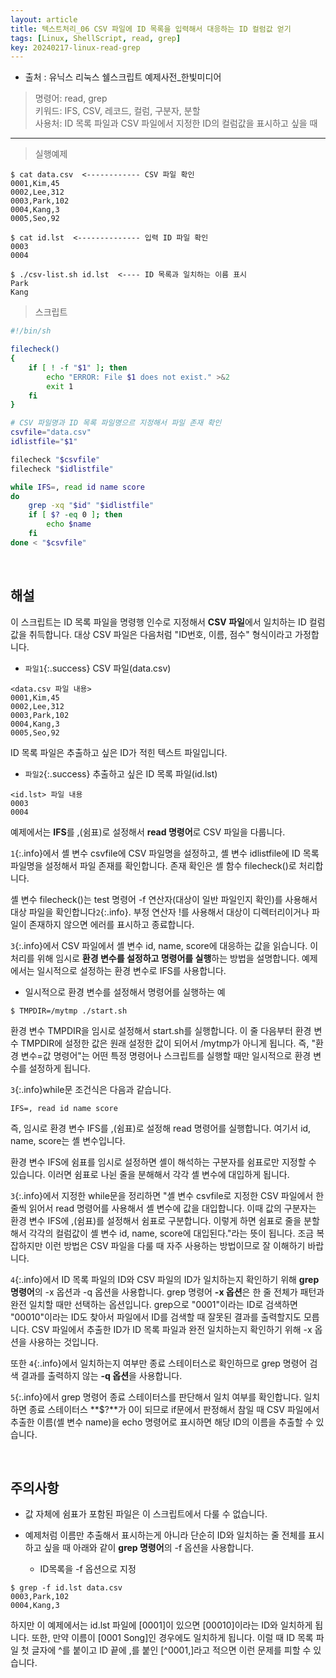 ```yaml
---
layout: article
title: 텍스트처리_06 CSV 파일에 ID 목록을 입력해서 대응하는 ID 컬럼값 얻기
tags: [Linux, ShellScript, read, grep]
key: 20240217-linux-read-grep
---
```


- 출처 : 유닉스 리눅스 쉘스크립트 예제사전_한빛미디어

> 명령어: read, grep  
> 키워드: IFS, CSV, 레코드, 컬럼, 구분자, 분할  
> 사용처: ID 목록 파일과 CSV 파일에서 지정한 ID의 컬럼값을 표시하고 싶을 때

--- 

> 실행예제

```
$ cat data.csv  <------------ CSV 파일 확인
0001,Kim,45
0002,Lee,312
0003,Park,102
0004,Kang,3
0005,Seo,92

$ cat id.lst  <-------------- 입력 ID 파일 확인
0003
0004

$ ./csv-list.sh id.lst  <---- ID 목록과 일치하는 이름 표시
Park
Kang
```

> 스크립트

```bash
#!/bin/sh

filecheck()
{
    if [ ! -f "$1" ]; then
        echo "ERROR: File $1 does not exist." >&2
        exit 1
    fi
}

# CSV 파일명과 ID 목록 파일명으르 지정해서 파일 존재 확인
csvfile="data.csv"
idlistfile="$1"

filecheck "$csvfile"
filecheck "$idlistfile"

while IFS=, read id name score
do
    grep -xq "$id" "$idlistfile"
    if [ $? -eq 0 ]; then
        echo $name
    fi
done < "$csvfile"
```

&nbsp;
&nbsp;
                                                
## **해설**

이 스크립트는 ID 목록 파일을 명령행 인수로 지정해서 **CSV 파일**에서 일치하는 ID 컬럼값을 취득합니다. 대상 CSV 파일은 다음처럼 "ID번호, 이름, 점수" 형식이라고 가정합니다.

- `파일1`{:.success} CSV 파일(data.csv)

```
<data.csv 파일 내용>
0001,Kim,45
0002,Lee,312
0003,Park,102
0004,Kang,3
0005,Seo,92
```

ID 목록 파일은 추출하고 싶은 ID가 적힌 텍스트 파일입니다.

- `파일2`{:.success} 추출하고 싶은 ID 목록 파일(id.lst)

```
<id.lst> 파일 내용
0003
0004
```

예제에서는 **IFS**를 ,(쉼표)로 설정해서 **read 명령어**로 CSV 파일을 다룹니다.

`1`{:.info}에서 셸 변수 csvfile에 CSV 파일명을 설정하고, 셸 변수 idlistfile에 ID 목록 파일명을 설정해서 파일 존재를 확인합니다. 존재 확인은 셸 함수 filecheck()로 처리합니다.

셸 변수 filecheck()는 test 명령어 -f 연산자(대상이 일반 파일인지 확인)를 사용해서 대상 파일을 확인합니다`2`{:.info}. 부정 연산자 !를 사용해서 대상이 디렉터리이거나 파일이 존재하지 않으면 에러를 표시하고 종료합니다.

`3`{:.info}에서 CSV 파일에서 셸 변수 id, name, score에 대응하는 값을 읽습니다. 이 처리를 위해 임시로 **환경 변수를 설정하고 명령어를 실행**하는 방법을 설명합니다. 예제에서는 일시적으로 설정하는 환경 변수로 IFS를 사용합니다.

- 일시적으로 환경 변수를 설정해서 명령어를 실행하는 예

```
$ TMPDIR=/mytmp ./start.sh
```

환경 변수 TMPDIR을 임시로 설정해서 start.sh를 실행합니다. 이 줄 다음부터 환경 변수 TMPDIR에 설정한 값은 원래 설정한 값이 되어서 /mytmp가 아니게 됩니다. 즉, "환경 변수=값 명령어"는 어떤 특정 명령어나 스크립트를 실행할 때만 일시적으로 환경 변수를 설정하게 됩니다.

`3`{:.info}while문 조건식은 다음과 같습니다.

```
IFS=, read id name score
```

즉, 임시로 환경 변수 IFS를 ,(쉼표)로 설정해 read 명령어를 실행합니다. 여기서 id, name, score는 셸 변수입니다.

환경 변수 IFS에 쉼표를 임시로 설정하면 셸이 해석하는 구분자를 쉼표로만 지정할 수 있습니다. 이러면 쉼표로 나뉜 줄을 분해해서 각각 셸 변수에 대입하게 됩니다.

`3`{:.info}에서 지정한 while문을 정리하면 "셸 변수 csvfile로 지정한 CSV 파일에서 한 줄씩 읽어서 read 명령어를 사용해서 셸 변수에 값을 대입합니다. 이때 값의 구분자는 환경 변수 IFS에 ,(쉼표)를 설정해서 쉼표로 구분합니다. 이렇게 하면 쉼표로 줄을 분할해서 각각의 컬럼값이 셸 변수 id, name, score에 대입된다."라는 뜻이 됩니다. 조금 복잡하지만 이런 방법은 CSV 파일을 다룰 때 자주 사용하는 방법이므로 잘 이해하기 바랍니다.

`4`{:.info}에서 ID 목록 파일의 ID와 CSV 파일의 ID가 일치하는지 확인하기 위해 **grep 명령어**의 -x 옵션과 -q 옵션을 사용합니다. grep 명령어 **-x 옵션**은 한 줄 전체가 패턴과 완전 일치할 때만 선택하는 옵션입니다. grep으로 "0001"이라는 ID로 검색하면 "00010"이라는 ID도 찾아서 파일에서 ID를 검색할 때 잘못된 결과를 출력할지도 모릅니다. CSV 파일에서 추출한 ID가 ID 목록 파일과 완전 일치하는지 확인하기 위해 -x 옵션을 사용하는 것입니다.

또한 `4`{:.info}에서 일치하는지 여부만 종료 스테이터스로 확인하므로 grep 명령어 검색 결과를 출력하지 않는 **-q 옵션**을 사용합니다.

`5`{:.info}에서 grep 명령어 종료 스테이터스를 판단해서 일치 여부를 확인합니다. 일치하면 종료 스테이터스 **$?**가 0이 되므로 if문에서 판정해서 참일 때 CSV 파일에서 추출한 이름(셸 변수 name)을 echo 명령어로 표시하면 해당 ID의 이름을 추출할 수 있습니다.


&nbsp;
&nbsp;

## **주의사항**

- 값 자체에 쉼표가 포함된 파일은 이 스크립트에서 다룰 수 없습니다.

- 예제처럼 이름만 추출해서 표시하는게 아니라 단순히 ID와 일치하는 줄 전체를 표시하고 싶을 때 아래와 같이 **grep 명령어**의 -f 옵션을 사용합니다.

    - ID목록을 -f 옵션으로 지정
```
$ grep -f id.lst data.csv
0003,Park,102
0004,Kang,3
```
하지만 이 예제에서는 id.lst 파일에 [0001]이 있으면 [00010]이라는 ID와 일치하게 됩니다. 또한, 만약 이름이 [0001 Song]인 경우에도 일치하게 됩니다. 이럴 때 ID 목록 파일 첫 글자에 ^를 붙이고 ID 끝에 ,를 붙인 [^0001,]라고 적으면 이런 문제를 피할 수 있습니다.
